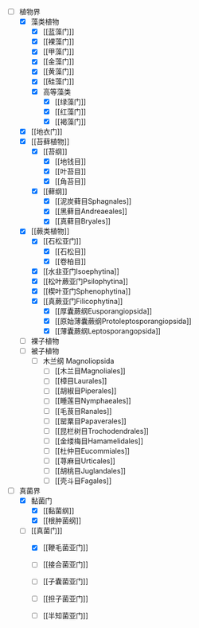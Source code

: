 - [ ] 植物界
	- [x] 藻类植物
		- [x] [[蓝藻门]]
		- [x] [[裸藻门]]
		- [x] [[甲藻门]]
		- [x] [[金藻门]]
		- [x] [[黄藻门]]
		- [x] [[硅藻门]]
		- [x] 高等藻类
			- [x] [[绿藻门]]
			- [x] [[红藻门]]
			- [x] [[褐藻门]]
	- [x] [[地衣门]]
	- [x] [[苔藓植物]]
		- [x] [[苔纲]]
			- [x] [[地钱目]]
			- [x] [[叶苔目]]
			- [x] [[角苔目]]
		- [x] [[藓纲]]
			- [x] [[泥炭藓目Sphagnales]]
			- [x] [[黑藓目Andreaeales]]
			- [x] [[真藓目Bryales]]
	- [x] [[蕨类植物]]
		- [x] [[石松亚门]]
			- [x] [[石松目]]
			- [x] [[卷柏目]]
		- [x] [[水韭亚门Isoephytina]]
		- [x] [[松叶蕨亚门Psilophytina]]
		- [x] [[楔叶亚门Sphenophytina]]
		- [x] [[真蕨亚门Filicophytina]]
			- [x] [[厚囊蕨纲Eusporangiopsida]]
			- [x] [[原始薄囊蕨纲Protoleptosporangiopsida]]
			- [x] [[薄囊蕨纲Leptosporangopsida]]
	- [ ] 裸子植物
	- [ ] 被子植物
		- [ ] 木兰纲 Magnoliopsida
			- [ ] [[木兰目Magnoliales]]
			- [ ] [[樟目Laurales]]
			- [ ] [[胡椒目Piperales]]
			- [ ] [[睡莲目Nymphaeales]]
			- [ ] [[毛茛目Ranales]]
			- [ ] [[罂粟目Papaverales]]
			- [ ] [[昆栏树目Trochodendrales]]
			- [ ] [[金缕梅目Hamamelidales]]
			- [ ] [[杜仲目Eucommiales]]
			- [ ] [[荨麻目Urticales]]
			- [ ] [[胡桃目Juglandales]]
			- [ ] [[壳斗目Fagales]]
- [ ] 真菌界
	- [x] 黏菌门
		- [x] [[黏菌纲]]
		- [x] [[根肿菌纲]]
	- [ ] [[真菌门]]
		- [x] [[鞭毛菌亚门]]
		- [ ] [[接合菌亚门]]
		- [ ] [[子囊菌亚门]]
		- [ ] [[担子菌亚门]]
		- [ ] [[半知菌亚门]]
        